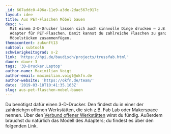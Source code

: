 ```yaml
---
_id: 667addc0-496a-11e9-a3de-2dac567c917c
layout: idee
title: Aus PET-Flaschen Möbel bauen
desc: >-
  Mit einem 3-D-Drucker lassen sich auch sinnvolle Dinge drucken – z.B. ein
  Adapter für PET-Flaschen. Damit kannst du zahlreiche Flaschen zu ganzen
  Möbelstücken zusammenfügen.
themacontent: zukunft13
subtool: subtool6
schwierigkeitsgrad: s-2
link: 'https://hpi.de/baudisch/projects/trussfab.html'
dauer: dauer-3
tags: '3D-Drucker,Laptop'
author-name: Maximilian Voigt
author-email: maximilian.voigt@okfn.de
author-website: 'https://okfn.de/team/'
date: '2019-03-18T10:41:35.163Z'
slug: aus-pet-flaschen-mobel-bauen
---
```

Du benötigst dafür einen 3-D-Drucker. Den findest du in einer der zahlreichen offenen Werkstätten, die sich z.B. Fab Lab oder Makerspace nennen. Über den [Verbund offener Werkstätten](https://www.offene-werkstaetten.org/werkstatt-suche) wirst du fündig. Außerdem brauchst du natürlich das Modell des Adapters; du findest es über den folgenden Link.
